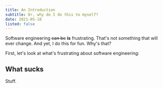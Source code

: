 ```yaml
---
title: An Introduction
subtitle: Or, why do I do this to myself?
date: 2021-05-18
listed: false
---
```


Software engineering ~~can be~~ **is** frustrating. That's not something that will ever change. And yet, I do this for fun. Why's that?

First, let's look at what's frustrating about software engineering:

## What sucks

Stuff.

